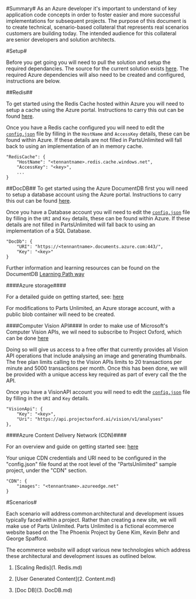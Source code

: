 #Summary#
As an Azure developer it's important to understand of key application code concepts in order to foster easier and more successful implementations for subsequent projects. The purpose of this document is to create technical, scenario-based collateral that represents real scenarios customers are building today. The intended audience for this collateral are senior developers and solution architects.
 
#Setup#

Before you get going you will need to pull the solution and setup the required dependancies.
The source for the current solution exists [here](https://github.com/Microsoft/PartsUnlimited/tree/accelerator).
The required Azure dependencies will also need to be created and configured, instructions are below.

##Redis##

To get started using the Redis Cache hosted within Azure you will need to setup a cache using the Azure portal.
Instructions to carry this out can be found [here](https://azure.microsoft.com/en-us/documentation/articles/cache-dotnet-how-to-use-azure-redis-cache/). 

Once you have a Redis cache configured you will need to edit the [`config.json`](..\..\src\PartsUnlimitedWebsite\config.json) file by filling in the `HostName` and `AccessKey` details, these can be found within Azure. If these details are not filled in PartsUnlimited will fall back to using an implementation of an in memory cache.
	
	"RedisCache": {
		"HostName": "<tennantname>.redis.cache.windows.net",
		"AccessKey": "<key>",
		...
	}

##DocDB##
To get started using the Azure DocumentDB first you will need to setup a database account using the Azure portal.
Instructions to carry this out can be found [here](https://azure.microsoft.com/en-us/documentation/articles/documentdb-create-account/). 

Once you have a Database account you will need to edit the [`config.json`](..\..\src\PartsUnlimitedWebsite\config.json) file by filling in the `URI` and `Key` details, these can be found within Azure. If these details are not filled in PartsUnlimited will fall back to using an implementation of a SQL Database.

	"DocDb": {
    	"URI": "https://<tennantname>.documents.azure.com:443/",
    	"Key": "<key>"
    }

Further information and learning resources can be found on the DocumentDB  [Learning Path way](https://azure.microsoft.com/en-us/documentation/learning-paths/documentdb/)

####Azure storage####

For a detailed guide on getting started, see: [here](https://azure.microsoft.com/en-us/documentation/articles/storage-dotnet-how-to-use-blobs/)

For modifications to Parts Unlimited, an Azure storage account, with a public blob container will need to be created.

####Computer Vision API####
In order to make use of Microsoft's Computer Vision APIs, we wil need to subscribe to Project Oxford, which can be done [here](https://www.projectoxford.ai/Account/Login?callbackUrl=/Subscription/Index?productId=/products/54d873dd5eefd00dc474a0f4)

Doing so will give us access to a free offer that currently provides all Vision API operations that include analysing an image and generating thumbnails. The free plan limits calling to the Vision APIs limits to 20 transactions per minute and 5000 transactions per month. Once this has been done, we will be provided with a unique access key required as part of every call the the API.

Once you have a VisionAPI account you will need to edit the [`config.json`](..\..\src\PartsUnlimitedWebsite\config.json) file by filling in the `URI` and `Key` details.

	"VisionApi": {
        "Key": "<key>",
        "Uri": "https://api.projectoxford.ai/vision/v1/analyses"
    },

####Azure Content Delivery Network (CDN)####

For an overview and guide on getting started see: [here](https://azure.microsoft.com/en-us/documentation/articles/cdn-serve-content-from-cdn-in-your-web-application/)

Your unique CDN credentials and URI need to be configured in the "config.json" file found at the root level of the "PartsUnlimited" sample project, under the "CDN" section.

	"CDN": {
    	"images": "<tennantname>.azureedge.net"
	}

#Scenarios#

Each scenario will address common architectural and development issues typically faced within a project. Rather than creating a new site, we will make use of Parts Unlimited. Parts Unlimited is a fictional ecommerce website based on the The Phoenix Project by Gene Kim, Kevin Behr and George Spafford. 

The ecommerce website will adopt various new technologies which address these architectural and development issues as outlined below.

1. [Scaling Redis](1. Redis.md)

2. [User Generated Content](2. Content.md)

3. [Doc DB](3. DocDB.md)
 




